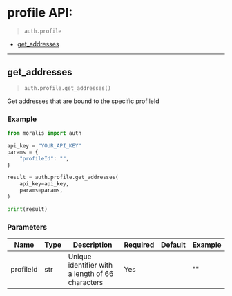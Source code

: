 # profile API:

> `auth.profile`

- [get_addresses](#get_addresses)


---
## get_addresses

> `auth.profile.get_addresses()`

Get addresses that are bound to the specific profileId

### Example
```python
from moralis import auth

api_key = "YOUR_API_KEY"
params = {
    "profileId": "", 
}

result = auth.profile.get_addresses(
    api_key=api_key,
    params=params,
)

print(result)

```

### Parameters

| Name | Type | Description | Required | Default | Example |
|------|------|-------------|----------|---------|---------|
| profileId | str | Unique identifier with a length of 66 characters | Yes |  | "" |





